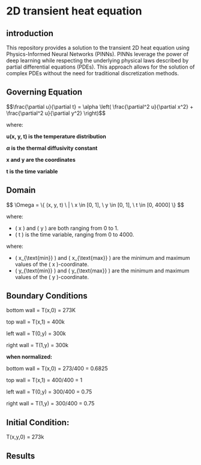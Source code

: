 # 2D transient heat equation

## introduction
This repository provides a solution to the transient 2D heat equation using Physics-Informed Neural Networks (PINNs). PINNs leverage the power of deep learning while respecting the underlying physical laws described by partial differential equations (PDEs). This approach allows for the solution of complex PDEs without the need for traditional discretization methods.


## Governing Equation
<p>$$\frac{\partial u}{\partial t} = \alpha \left( \frac{\partial^2 u}{\partial x^2} + \frac{\partial^2 u}{\partial y^2} \right)$$</p>
where:


**u(x, y, t)  is the temperature distribution**

**$\alpha$ is the thermal diffusivity constant**

**x  and  y  are the coordinates**

**t  is the time variable**


## Domain
<p>$$ \Omega = \{ (x, y, t) \ | \ x \in [0, 1], \ y \in [0, 1], \ t \in [0, 4000] \} $$</p>

where:
- \( x \) and \( y \) are  both ranging from 0 to 1.
- \( t \) is the time variable, ranging from 0 to 4000.

where:
- \( x_{\text{min}} \) and \( x_{\text{max}} \) are the minimum and maximum values of the \( x \)-coordinate.
- \( y_{\text{min}} \) and \( y_{\text{max}} \) are the minimum and maximum values of the \( y \)-coordinate.


## Boundary Conditions

bottom wall = T(x,0) = 273K

top wall = T(x,1) = 400k

left wall = T(0,y) = 300k

right wall = T(1,y) = 300k


 



**when normalized:**


bottom wall = T(x,0) = 273/400 = 0.6825

top wall = T(x,1) = 400/400 = 1

left wall = T(0,y) = 300/400 = 0.75

right wall = T(1,y) = 300/400 = 0.75

## Initial Condition:
T(x,y,0) = 273k


## Results






